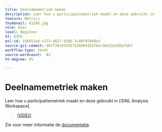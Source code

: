 ```yaml
---
title: Deelnamemetriek maken
description: Leer hoe u participatiemetriek maakt en deze gebruikt in [!DNL Analysis Workspace].
feature: Metrics
thumbnail: 41266.jpg
role: User
level: Beginner
kt: 6355
exl-id: 336853ad-c273-4627-919b-3c86f97b60e3
source-git-commit: 967f28c033267520d041b3fb5c9b432a3d6afdb7
workflow-type: tm+mt
source-wordcount: '41'
ht-degree: 0%

---
```


# Deelnamemetriek maken

Leer hoe u participatiemetriek maakt en deze gebruikt in [!DNL Analysis Workspace].

>[!VIDEO](https://video.tv.adobe.com/v/41266/?quality=12&learn=on)

Zie voor meer informatie de [documentatie](https://experienceleague.adobe.com/docs/analytics/components/calculated-metrics/calcmetric-workflow/participation-metric.html?lang=nl-NL).
